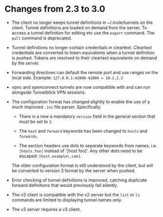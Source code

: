 Changes from 2.3 to 3.0
=======================

 - The client no longer keeps tunnel definitions in ~/.mole/tunnels on
   the client. Tunnel definitions are loaded on demand from the server.
   To access a tunnel definition for editing etc use the `export`
   command. The `pull` command is deprecated.

 - Tunnel definitions no longer contain credentials in cleartext.
   Cleartext credentials are converted to token equivalents when a
   tunnel definition is pushed. Tokens are resolved to their cleartext
   equivalents on demand by the server.

 - Forwarding directives can default the remote port and use ranges on
   the local side. Example: `127.0.0.1:42000-42009 = 10.1.2.3`

 - vpnc and openconnect tunnels are now compatible with and can run
   alongside Tunnelblick VPN sessions.

 - The configuration format has changed slightly to enable the use of a
   much improved `.ini` file parser. Specifically:

   * There is a new a mandatory `version` field in the general section
     that must be set to `3`.

   * The `host` and `forward` keywords has been changed to `hosts` and
     `forwards`.

   * The section headers use dots to separate keywords from names, i.e.
     `[hosts.foo]` instead of '[host foo]'. Any other dots need to be
     escaped: `[host.example\.com]`.

   The older configuration format is still understood by the client, but
   will be converted to version 3 format by the server when pushed.

 - Error checking of tunnel definitions is improved, catching duplicate
   forward definitions that would previously fail silently.

 - The v3 client is compatible with the v2 server but the `list` or `ls`
   commands are limited to displaying tunnel names only.

 - The v3 server requires a v3 client.

